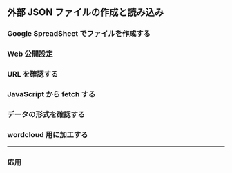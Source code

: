 ## 外部 JSON ファイルの作成と読み込み

### Google SpreadSheet でファイルを作成する

### Web 公開設定

### URL を確認する

### JavaScript から fetch する

### データの形式を確認する

### wordcloud 用に加工する

---

### 応用
